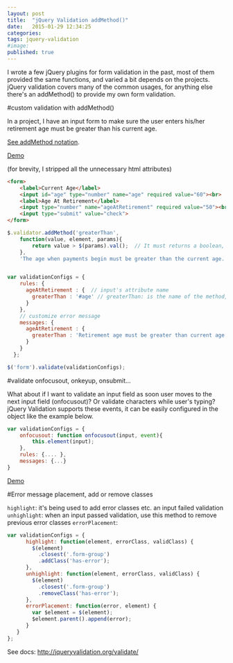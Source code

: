 ```yaml
---
layout: post
title:  "jQuery Validation addMethod()"
date:   2015-01-29 12:34:25
categories:
tags: jquery-validation
#image:
published: true
---
```


I wrote a few jQuery plugins for form validation in the past, most of them provided the same functions, and varied a bit depends on the projects.
jQuery validation covers many of the common usages, for anything else there's an addMethod() to provide my own form validation.


#custom validation with addMethod()

In a project, I have an input form to make sure the user enters his/her retirement age must be greater than his current age.

[See addMethod notation](http://jqueryvalidation.org/jQuery.validator.addMethod/).

[Demo](http://jsbin.com/covawaboxi/1/edit?html,js,output)

(for brevity, I stripped all the unnecessary html attributes)


```html
<form>
    <label>Current Age</label>
    <input id="age" type="number" name="age" required value="60"><br>
    <label>Age At Retirement</label>
    <input type="number" name="ageAtRetirement" required value="50"><br>
    <input type="submit" value="check">
</form>
```


```javascript
$.validator.addMethod('greaterThan',
    function(value, element, params){
        return value > $(params).val();  // It must returns a boolean, true: passed or false: failed.
    },
    'The age when payments begin must be greater than the current age. ');  // default error message


var validationConfigs = {
    rules: {
      ageAtRetirement : {  // input's attribute name
        greaterThan : '#age' // greaterThan: is the name of the method, #age: if the inputs to compare
      }
    },
    // customize error message
    messages: {
      ageAtRetirement : {
        greaterThan : 'Retirement age must be greater than current age'
      }
    }
  };

$('form').validate(validationConfigs);
```

#validate onfocusout, onkeyup, onsubmit...

What about if I want to validate an input field as soon user moves to the next input field (onfocusout)? Or validate characters while user's typing?
jQuery Validation supports these events, it can be easily configured in the object like the example below.


```javascript
var validationConfigs = {
    onfocusout: function onfocusout(input, event){
        this.element(input);
    },
    rules: {.... },
    messages: {...}
}
```

[Demo](http://jsbin.com/jiqidoruja/1/edit)


#Error message placement, add or remove classes


`highlight`: it's being used to add error classes etc. an input failed validation
`unhighlight`: when an input passed validation, use this method to remove previous error classes
`errorPlacement`:

```javascript
var validationConfigs = {
      highlight: function(element, errorClass, validClass) {
        $(element)
          .closest('.form-group')
          .addClass('has-error');
      },
      unhighlight: function(element, errorClass, validClass) {
        $(element)
          .closest('.form-group')
          .removeClass('has-error');
      },
      errorPlacement: function(error, element) {
        var $element = $(element);
        $element.parent().append(error);
      }
   }
};
```

See docs: <http://jqueryvalidation.org/validate/>



